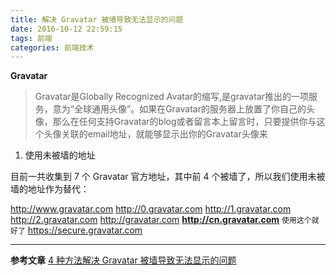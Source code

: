 ```yaml
---
title: 解决 Gravatar 被墙导致无法显示的问题
date: 2016-10-12 22:59:15
tags: 前端
categories: 前端技术
---
```


**Gravatar**
>Gravatar是Globally Recognized Avatar的缩写,是gravatar推出的一项服务，意为“全球通用头像”。如果在Gravatar的服务器上放置了你自己的头像，那么在任何支持Gravatar的blog或者留言本上留言时，只要提供你与这个头像关联的email地址，就能够显示出你的Gravatar头像来

1. 使用未被墙的地址

目前一共收集到 7 个 Gravatar 官方地址，其中前 4 个被墙了，所以我们使用未被墙的地址作为替代：

http://www.gravatar.com
http://0.gravatar.com
http://1.gravatar.com
http://2.gravatar.com
http://gravatar.com
**http://cn.gravatar.com** `使用这个就好了`
https://secure.gravatar.com

---

**参考文章**
[4 种方法解决 Gravatar 被墙导致无法显示的问题](http://c7sky.com/unblock-gravatar.html)